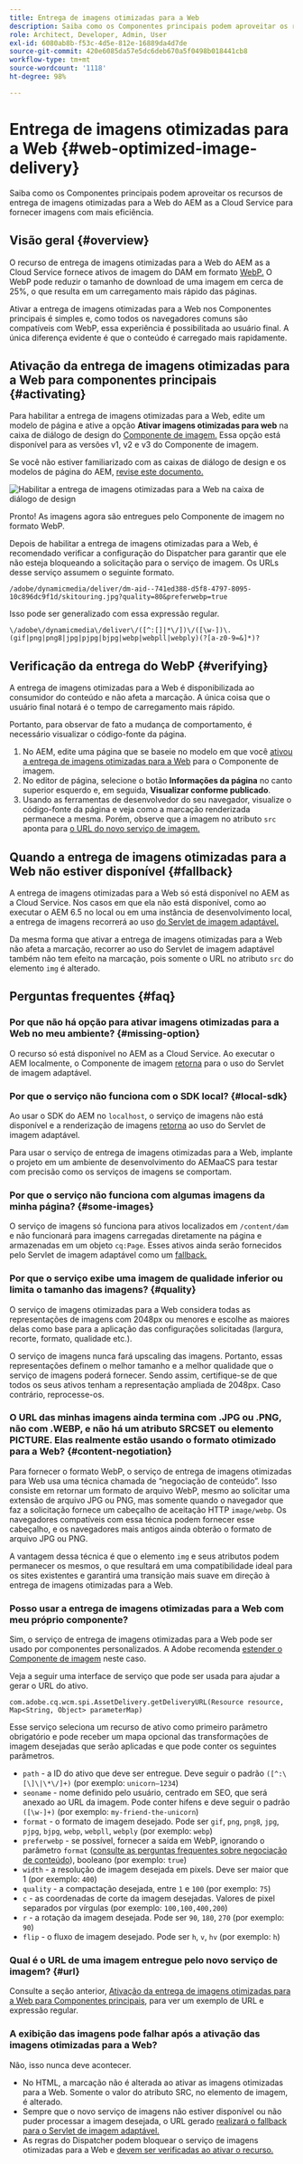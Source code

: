 ```yaml
---
title: Entrega de imagens otimizadas para a Web
description: Saiba como os Componentes principais podem aproveitar os recursos de entrega de imagens otimizadas para a Web do AEM as a Cloud Service para fornecer imagens com mais eficiência.
role: Architect, Developer, Admin, User
exl-id: 6080ab8b-f53c-4d5e-812e-16889da4d7de
source-git-commit: 420e6085da57e5dc6deb670a5f0498b018441cb8
workflow-type: tm+mt
source-wordcount: '1118'
ht-degree: 98%

---
```


# Entrega de imagens otimizadas para a Web {#web-optimized-image-delivery}

Saiba como os Componentes principais podem aproveitar os recursos de entrega de imagens otimizadas para a Web do AEM as a Cloud Service para fornecer imagens com mais eficiência.

## Visão geral {#overview}

O recurso de entrega de imagens otimizadas para a Web do AEM as a Cloud Service fornece ativos de imagem do DAM em formato [WebP.](https://developers.google.com/speed/webp) O WebP pode reduzir o tamanho de download de uma imagem em cerca de 25%, o que resulta em um carregamento mais rápido das páginas.

Ativar a entrega de imagens otimizadas para a Web nos Componentes principais é simples e, como todos os navegadores comuns são compatíveis com WebP, essa experiência é possibilitada ao usuário final. A única diferença evidente é que o conteúdo é carregado mais rapidamente.

## Ativação da entrega de imagens otimizadas para a Web para componentes principais {#activating}

Para habilitar a entrega de imagens otimizadas para a Web, edite um modelo de página e ative a opção **Ativar imagens otimizadas para web** na caixa de diálogo de design do [Componente de imagem.](/help/components/image.md#design-dialog) Essa opção está disponível para as versões v1, v2 e v3 do Componente de imagem.

Se você não estiver familiarizado com as caixas de diálogo de design e os modelos de página do AEM, [revise este documento.](/help/get-started/authoring.md#pre-configuring-core-components)

![Habilitar a entrega de imagens otimizadas para a Web na caixa de diálogo de design](/help/assets/web-optimized-image-delivery.png)

Pronto! As imagens agora são entregues pelo Componente de imagem no formato WebP.

Depois de habilitar a entrega de imagens otimizadas para a Web, é recomendado verificar a configuração do Dispatcher para garantir que ele não esteja bloqueando a solicitação para o serviço de imagem. Os URLs desse serviço assumem o seguinte formato.

```text
/adobe/dynamicmedia/deliver/dm-aid--741ed388-d5f8-4797-8095-10c896dc9f1d/skitouring.jpg?quality=80&preferwebp=true
```

Isso pode ser generalizado com essa expressão regular.

```text
\/adobe\/dynamicmedia\/deliver\/([^:[]|*\/])\/([\w-])\.(gif|png|png8|jpg|pjpg|bjpg|webp|webpll|webply)(?[a-z0-9=&]*)?
```

## Verificação da entrega do WebP {#verifying}

A entrega de imagens otimizadas para a Web é disponibilizada ao consumidor do conteúdo e não afeta a marcação. A única coisa que o usuário final notará é o tempo de carregamento mais rápido.

Portanto, para observar de fato a mudança de comportamento, é necessário visualizar o código-fonte da página.

1. No AEM, edite uma página que se baseie no modelo em que você [ativou a entrega de imagens otimizadas para a Web](#activating) para o Componente de imagem.
1. No editor de página, selecione o botão **Informações da página** no canto superior esquerdo e, em seguida, **Visualizar conforme publicado**.
1. Usando as ferramentas de desenvolvedor do seu navegador, visualize o código-fonte da página e veja como a marcação renderizada permanece a mesma. Porém, observe que a imagem no atributo `src` aponta para [o URL do novo serviço de imagem.](#activating)

## Quando a entrega de imagens otimizadas para a Web não estiver disponível {#fallback}

A entrega de imagens otimizadas para a Web só está disponível no AEM as a Cloud Service. Nos casos em que ela não está disponível, como ao executar o AEM 6.5 no local ou em uma instância de desenvolvimento local, a entrega de imagens recorrerá ao uso [do Servlet de imagem adaptável.](/help/developing/adaptive-image-servlet.md)

Da mesma forma que ativar a entrega de imagens otimizadas para a Web não afeta a marcação, recorrer ao uso do Servlet de imagem adaptável também não tem efeito na marcação, pois somente o URL no atributo `src` do elemento `img` é alterado.

## Perguntas frequentes {#faq}

### Por que não há opção para ativar imagens otimizadas para a Web no meu ambiente? {#missing-option}

O recurso só está disponível no AEM as a Cloud Service. Ao executar o AEM localmente, o Componente de imagem [retorna](#fallback) para o uso do Servlet de imagem adaptável.

### Por que o serviço não funciona com o SDK local? {#local-sdk}

Ao usar o SDK do AEM no `localhost`, o serviço de imagens não está disponível e a renderização de imagens [retorna](#fallback) ao uso do Servlet de imagem adaptável.

Para usar o serviço de entrega de imagens otimizadas para a Web, implante o projeto em um ambiente de desenvolvimento do AEMaaCS para testar com precisão como os serviços de imagens se comportam.

### Por que o serviço não funciona com algumas imagens da minha página? {#some-images}

O serviço de imagens só funciona para ativos localizados em `/content/dam` e não funcionará para imagens carregadas diretamente na página e armazenadas em um objeto `cq:Page`. Esses ativos ainda serão fornecidos pelo Servlet de imagem adaptável como um [fallback.](#fallback)

### Por que o serviço exibe uma imagem de qualidade inferior ou limita o tamanho das imagens? {#quality}

O serviço de imagens otimizadas para a Web considera todas as representações de imagens com 2048px ou menores e escolhe as maiores delas como base para a aplicação das configurações solicitadas (largura, recorte, formato, qualidade etc.).

O serviço de imagens nunca fará upscaling das imagens. Portanto, essas representações definem o melhor tamanho e a melhor qualidade que o serviço de imagens poderá fornecer. Sendo assim, certifique-se de que todos os seus ativos tenham a representação ampliada de 2048px. Caso contrário, reprocesse-os.

### O URL das minhas imagens ainda termina com .JPG ou .PNG, não com .WEBP, e não há um atributo SRCSET ou elemento PICTURE. Elas realmente estão usando o formato otimizado para a Web? {#content-negotiation}

Para fornecer o formato WebP, o serviço de entrega de imagens otimizadas para Web usa uma técnica chamada de “negociação de conteúdo”. Isso consiste em retornar um formato de arquivo WebP, mesmo ao solicitar uma extensão de arquivo JPG ou PNG, mas somente quando o navegador que faz a solicitação fornece um cabeçalho de aceitação HTTP `image/webp`. Os navegadores compatíveis com essa técnica podem fornecer esse cabeçalho, e os navegadores mais antigos ainda obterão o formato de arquivo JPG ou PNG.

A vantagem dessa técnica é que o elemento `img` e seus atributos podem permanecer os mesmos, o que resultará em uma compatibilidade ideal para os sites existentes e garantirá uma transição mais suave em direção à entrega de imagens otimizadas para a Web.

### Posso usar a entrega de imagens otimizadas para a Web com meu próprio componente?

Sim, o serviço de entrega de imagens otimizadas para a Web pode ser usado por componentes personalizados. A Adobe recomenda [estender o Componente de imagem](/help/developing/customizing.md) neste caso.

Veja a seguir uma interface de serviço que pode ser usada para ajudar a gerar o URL do ativo.

```
com.adobe.cq.wcm.spi.AssetDelivery.getDeliveryURL(Resource resource, Map<String, Object> parameterMap)
```

Esse serviço seleciona um recurso de ativo como primeiro parâmetro obrigatório e pode receber um mapa opcional das transformações de imagem desejadas que serão aplicadas e que pode conter os seguintes parâmetros.

* `path` - a ID do ativo que deve ser entregue. Deve seguir o padrão `([^:\[\]\|\*\/]+)` (por exemplo: `unicorn–1234`)
* `seoname` - nome definido pelo usuário, centrado em SEO, que será anexado ao URL da imagem. Pode conter hifens e deve seguir o padrão `([\w-]+)` (por exemplo: `my-friend-the-unicorn`)
* `format` - o formato de imagem desejado. Pode ser `gif`, `png`, `png8`, `jpg`, `pjpg`, `bjpg`, `webp`, `webpll`, `webply` (por exemplo: `webp`)
* `preferwebp` - se possível, fornecer a saída em WebP, ignorando o parâmetro `format` ([consulte as perguntas frequentes sobre negociação de conteúdo](#content-negotiation)), booleano (por exemplo: `true`)
* `width` - a resolução de imagem desejada em pixels. Deve ser maior que 1 (por exemplo: `400`)
* `quality` - a compactação desejada, entre `1` e `100` (por exemplo: `75`)
* `c` - as coordenadas de corte da imagem desejadas. Valores de pixel separados por vírgulas (por exemplo: `100,100,400,200`)
* `r` - a rotação da imagem desejada. Pode ser `90`, `180`, `270` (por exemplo: `90`)
* `flip` - o fluxo de imagem desejado. Pode ser `h`, `v`, `hv` (por exemplo: `h`)

### Qual é o URL de uma imagem entregue pelo novo serviço de imagem? {#url}

Consulte a seção anterior, [Ativação da entrega de imagens otimizadas para a Web para Componentes principais](#activating), para ver um exemplo de URL e expressão regular.

### A exibição das imagens pode falhar após a ativação das imagens otimizadas para a Web?

Não, isso nunca deve acontecer.

* No HTML, a marcação não é alterada ao ativar as imagens otimizadas para a Web. Somente o valor do atributo SRC, no elemento de imagem, é alterado.
* Sempre que o novo serviço de imagens não estiver disponível ou não puder processar a imagem desejada, o URL gerado [realizará o fallback para o Servlet de imagem adaptável.](#fallback)
* As regras do Dispatcher podem bloquear o serviço de imagens otimizadas para a Web e [devem ser verificadas ao ativar o recurso.](#activating)
